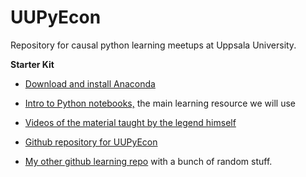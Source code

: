 # UUPyEcon
Repository for causal python learning meetups at Uppsala University.

**Starter Kit**

* [Download and install Anaconda](https://www.anaconda.com/products/individual#Downloads)

* [Intro to Python notebooks,](https://github.com/ipeirotis/introduction-to-python/tree/master/notes) the main learning resource we will use

* [Videos of the material taught by the legend himself](https://youtube.com/playlist?list=PLqAPn_b_yx0TBDqe5-AMSed6sYzMj9qkN)

* [Github repository for UUPyEcon](https://github.com/websitenotavailable/UUPyEcon)

* [My other github learning repo](https://github.com/websitenotavailable/learning) with a bunch of random stuff.
